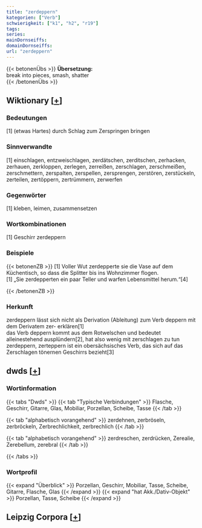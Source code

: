 ```yaml
---
title: "zerdeppern"
kategorien: ["Verb"]
schwierigkeit: ["k1", "h2", "r19"]
tags:
series:
mainDornseiffs:
domainDornseiffs:
url: "zerdeppern"
---
```


{{< betonenÜbs >}}
**Übersetzung:**  
break into pieces, smash, shatter  
{{< /betonenÜbs >}}

## Wiktionary [[+](https://de.wiktionary.org/wiki/zerdeppern)]

### Bedeutungen
[1] (etwas Hartes) durch Schlag zum Zerspringen bringen  

### Sinnverwandte
[1] einschlagen, entzweischlagen, zerdätschen, zerditschen, zerhacken, zerhauen, zerkloppen, zerlegen, zerreißen, zerschlagen, zerschmeißen, zerschmettern, zerspalten, zerspellen, zersprengen, zerstören, zerstückeln, zerteilen, zertöppern, zertrümmern, zerwerfen  

### Gegenwörter
[1] kleben, leimen, zusammensetzen  

### Wortkombinationen
[1] Geschirr zerdeppern  

### Beispiele
{{< betonenZB >}}
[1] Voller Wut zerdepperte sie die Vase auf dem Küchentisch, so dass die Splitter bis ins Wohnzimmer flogen.  
[1] „Sie zerdepperten ein paar Teller und warfen Lebensmittel herum.“[4]  

{{< /betonenZB >}}
### Herkunft
zerdeppern lässt sich nicht als Derivation (Ableitung) zum Verb deppern mit dem Derivatem zer- erklären[1]  
das Verb deppern kommt aus dem Rotwelschen und bedeutet alleinestehend ausplündern[2], hat also wenig mit zerschlagen zu tun  
zerdeppern, zerteppern ist ein obersächsisches Verb, das sich auf das Zerschlagen tönernen Geschirrs bezieht[3]  



## dwds [[+](https://www.dwds.de/wb/zerdeppern)]

### Wortinformation
{{< tabs "Dwds" >}}
{{< tab "Typische Verbindungen" >}}
Flasche, Geschirr, Gitarre, Glas, Mobiliar, Porzellan, Scheibe, Tasse
{{< /tab >}}

{{< tab "alphabetisch vorangehend" >}}
zerdehnen, zerbröseln, zerbröckeln, Zerbrechlichkeit, zerbrechlich
{{< /tab >}}

{{< tab "alphabetisch vorangehend" >}}
zerdreschen, zerdrücken, Zerealie, Zerebellum, zerebral
{{< /tab >}}

{{< /tabs >}}

### Wortprofil
{{< expand "Überblick" >}} Porzellan, Geschirr, Mobiliar, Tasse, Scheibe, Gitarre, Flasche, Glas {{< /expand >}}
{{< expand "hat Akk./Dativ-Objekt" >}} Porzellan, Tasse, Scheibe {{< /expand >}}

## Leipzig Corpora [[+](https://corpora.uni-leipzig.de/en/res?word=zerdeppern&corpusId=deu_newscrawl-public_2018)]

